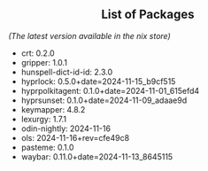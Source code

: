 <!--- This list was auto-generated by ./helper.sh. DO NOT edit this file manually. -->

<h2 align="center">List of Packages</h2>

_(The latest version available in the nix store)_

- crt: 0.2.0
- gripper: 1.0.1
- hunspell-dict-id-id: 2.3.0
- hyprlock: 0.5.0+date=2024-11-15_b9cf515
- hyprpolkitagent: 0.1.0+date=2024-11-01_615efd4
- hyprsunset: 0.1.0+date=2024-11-09_adaae9d
- keymapper: 4.8.2
- lexurgy: 1.7.1
- odin-nightly: 2024-11-16
- ols: 2024-11-16+rev=cfe49c8
- pasteme: 0.1.0
- waybar: 0.11.0+date=2024-11-13_8645115
